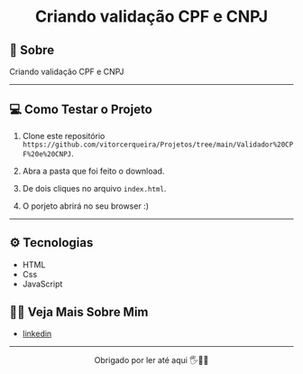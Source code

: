 <h1 align="center"> Criando validação CPF e CNPJ </h1>

## 📖 Sobre

Criando validação CPF e CNPJ

---

## 💻 Como Testar o Projeto

1. Clone este repositório `https://github.com/vitorcerqueira/Projetos/tree/main/Validador%20CPF%20e%20CNPJ`.

2. Abra a pasta que foi feito o download.

3. De dois cliques no arquivo `index.html`.

4. O porjeto abrirá no seu browser :)

---

## ⚙ Tecnologias

- HTML
- Css
- JavaScript

## 🙍‍♂️ Veja Mais Sobre Mim
- [linkedin](https://www.linkedin.com/in/vitor-cerqueira-dos-santos-89768b147/)

 ---

<p align="center">Obrigado por ler até aqui 🖐️👨‍💻 </p>